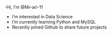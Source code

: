 -Hi, I’m @Mr-ari-11
- I’m interested in Data Science
- I’m currently learning Python and MySQL
- Recently joined Github to share future projects
